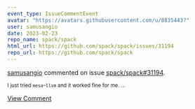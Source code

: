 ```yaml
---
event_type: IssueCommentEvent
avatar: "https://avatars.githubusercontent.com/u/8835443?"
user: samusangio
date: 2023-02-23
repo_name: spack/spack
html_url: https://github.com/spack/spack/issues/31194
repo_url: https://github.com/spack/spack
---
```


<a href='https://github.com/samusangio' target='_blank'>samusangio</a> commented on issue <a href='https://github.com/spack/spack/issues/31194' target='_blank'>spack/spack#31194</a>.

<small>I just tried `mesa~llvm` and it worked fine for me. ...</small>

<a href='https://github.com/spack/spack/issues/31194' target='_blank'>View Comment</a>